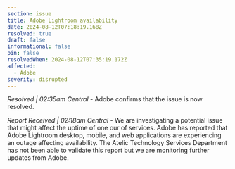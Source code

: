 ```yaml
---
section: issue
title: Adobe Lightroom availability
date: 2024-08-12T07:18:19.168Z
resolved: true
draft: false
informational: false
pin: false
resolvedWhen: 2024-08-12T07:35:19.172Z
affected:
  - Adobe
severity: disrupted
---
```

*Resolved | 02:35am Central* - Adobe confirms that the issue is now resolved. 

*Report Received | 02:18am Central* - We are investigating a potential issue that might affect the uptime of one our of services. Adobe has reported that Adobe Lightroom desktop, mobile, and web applications are experiencing an outage affecting availability. The Atelic Technology Services Department has not been able to validate this report but we are monitoring further updates from Adobe.